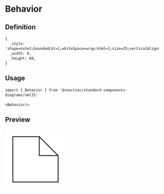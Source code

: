 # Behavior

## Definition

```
{
  _style: 'shape=note2;boundedLbl=1;whiteSpace=wrap;html=1;size=25;verticalAlign=top;align=left;spacingLeft=5;',
  _width: 0,
  _height: 60,
}
```

## Usage

```
import { Behavior } from '@reactiac/standard-components-diagrams/uml25'

<Behavior/>
```

## Preview

<img src="./behavior.png" width="200"/>

